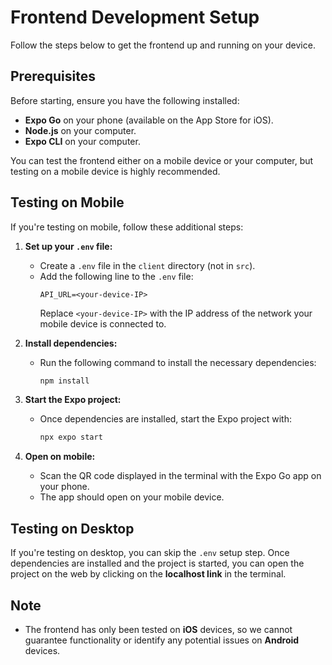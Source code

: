 # Frontend Development Setup

Follow the steps below to get the frontend up and running on your device.

## Prerequisites

Before starting, ensure you have the following installed:
- **Expo Go** on your phone (available on the App Store for iOS).
- **Node.js** on your computer.
- **Expo CLI** on your computer.

You can test the frontend either on a mobile device or your computer, but testing on a mobile device is highly recommended.

## Testing on Mobile

If you're testing on mobile, follow these additional steps:

1. **Set up your `.env` file:**
   - Create a `.env` file in the `client` directory (not in `src`).
   - Add the following line to the `.env` file:
     ```
     API_URL=<your-device-IP>
     ```
     Replace `<your-device-IP>` with the IP address of the network your mobile device is connected to.

2. **Install dependencies:**
   - Run the following command to install the necessary dependencies:
     ```bash
     npm install
     ```

3. **Start the Expo project:**
   - Once dependencies are installed, start the Expo project with:
     ```bash
     npx expo start
     ```

4. **Open on mobile:**
   - Scan the QR code displayed in the terminal with the Expo Go app on your phone.
   - The app should open on your mobile device.

## Testing on Desktop

If you're testing on desktop, you can skip the `.env` setup step. Once dependencies are installed and the project is started, you can open the project on the web by clicking on the **localhost link** in the terminal.

## Note

- The frontend has only been tested on **iOS** devices, so we cannot guarantee functionality or identify any potential issues on **Android** devices.
